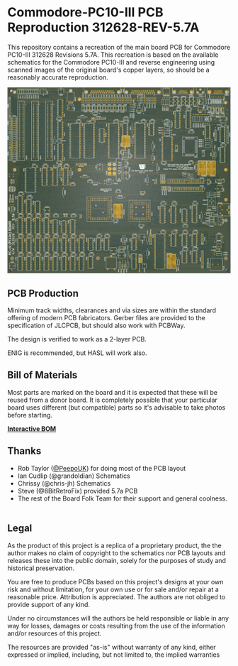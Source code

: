# Commodore-PC10-III PCB Reproduction 312628-REV-5.7A

This repository contains a recreation of the main board PCB for Commodore PC10-III 312628 Revisions 5.7A.
This recreation is based on the available schematics for the
Commodore PC10-III and reverse engineering using scanned images of the original
board's copper layers, so should be a reasonably accurate reproduction.

![PCB](../images/PC10-REV5-7a-large.png)

## PCB Production

Minimum track widths, clearances and via sizes are within the standard
offering of modern PCB fabricators. Gerber files are provided to the 
specification of JLCPCB, but should also work with PCBWay.

The design is verified to work as a 2-layer PCB.

ENIG is recommended, but HASL will work also.

## Bill of Materials

Most parts are marked on the board and it is expected that these will be reused
from a donor board. It is completely possible that your particular board uses
different (but compatible) parts so it's advisable to take photos before starting.

[**Interactive BOM**][IBOM5.7a]

## Thanks

  * Rob Taylor ([@PeepoUK](https://github.com/PeepoUK)) for doing most of
    the PCB layout
  * Ian Cudlip (@grandoldian) Schematics
  * Chrissy (@chris-jh) Schematics
  * Steve (@8BitRetroFix) provided 5.7a PCB
&nbsp;
  * The rest of the Board Folk Team for their support and general
    coolness.\
&nbsp;

## Legal

As the product of this project is a replica of a proprietary product, the
the author makes no claim of copyright to the schematics nor PCB layouts and
releases these into the public domain, solely for the purposes of study and
historical preservation.

You are free to produce PCBs based on this project's designs at your own risk
and without limitation, for your own use or for sale and/or repair at a
reasonable price. Attribution is appreciated. The authors are not obliged to
provide support of any kind.

Under no circumstances will the authors be held responsible or liable in any
way for losses, damages or costs resulting from the use of the information
and/or resources of this project.

The resources are provided "as-is" without warranty of any kind, either
expressed or implied, including, but not limited to, the implied warranties

[IBOM5.7a]: http://htmlpreview.github.io/?https://raw.githubusercontent.com/Board-Folk/Commodore-PC10-III-Reproduction/main/312628-REV-5.7A/bom/Interactive_BOM.html
